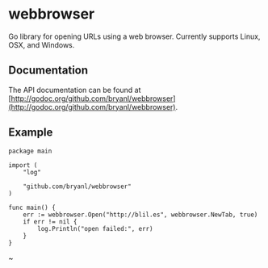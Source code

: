 # webbrowser

Go library for opening URLs using a web browser. Currently supports Linux, OSX, and Windows.

## Documentation

The API documentation can be found at [http://godoc.org/github.com/bryanl/webbrowser](http://godoc.org/github.com/bryanl/webbrowser).

## Example

```
package main

import (
    "log"

    "github.com/bryanl/webbrowser"
)

func main() {
    err := webbrowser.Open("http://blil.es", webbrowser.NewTab, true)
    if err != nil {
        log.Println("open failed:", err)
    }
}
```
~

